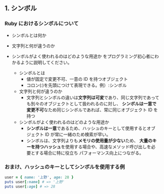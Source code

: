 ## 1. シンボル

### Ruby におけるシンボルについて

- シンボルとは何か
- 文字列と何が違うのか
- シンボルがよく使われるのはどのような用途か
  をプログラミング初心者にわかるように説明してください。

  - シンボルとは
    - 値が固定で変更不可、一意の ID を持つオブジェクト
    - コロン(:)を先頭につけて表現できる。例）:シンボル
  - 文字列と何が違うのか
    - 文字列とシンボルの違いは**文字列は可変**であり、同じ文字列であっても別々のオブジェクトとして扱われるのに対し、
      **シンボルは一意で変更不可**なため同じシンボルであれば、常に同じオブジェクト ID を持つ
  - シンボルがよく使われるのはどのような用途か
    - **シンボルは一意**であるため、ハッシュのキーとして使用するとオブジェクト ID が常に一緒のため検索が早い。
    - シンボルは、文字列よりも**メモリの使用量が少ない**ため、
      **大量のキーを持つハッシュ**を使用する場合や、高速なメソッド呼び出しを必要とする場合に特に役立ち
      パフォーマンス向上につながる。

### おまけ、ハッシュのキーとしてシンボルを使用する例

```ruby
user = { name: '上野', age: 28 }
puts user[:name] # => '上野'
puts user[:age] # => 28
```
